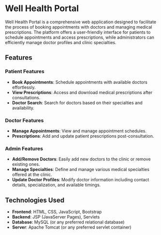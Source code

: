 # Well Health Portal

Well Health Portal is a comprehensive web application designed to facilitate the process of booking appointments with doctors and managing medical prescriptions. The platform offers a user-friendly interface for patients to schedule appointments and access prescriptions, while administrators can efficiently manage doctor profiles and clinic specialties.

## Features

### Patient Features
- **Book Appointments**: Schedule appointments with available doctors effortlessly.
- **View Prescriptions**: Access and download medical prescriptions after consultations.
- **Doctor Search**: Search for doctors based on their specialties and availability.

### Doctor Features
- **Manage Appointments**: View and manage appointment schedules.
- **Prescriptions**: Add and update patient prescriptions post-consultation.

### Admin Features
- **Add/Remove Doctors**: Easily add new doctors to the clinic or remove existing ones.
- **Manage Specialties**: Define and manage various medical specialties offered at the clinic.
- **Update Doctor Profiles**: Modify doctor information including contact details, specialization, and available timings.

## Technologies Used
- **Frontend**: HTML, CSS, JavaScript, Bootstrap
- **Backend**: JSP (JavaServer Pages), Servlets
- **Database**: MySQL (or any preferred relational database)
- **Server**: Apache Tomcat (or any preferred servlet container)



